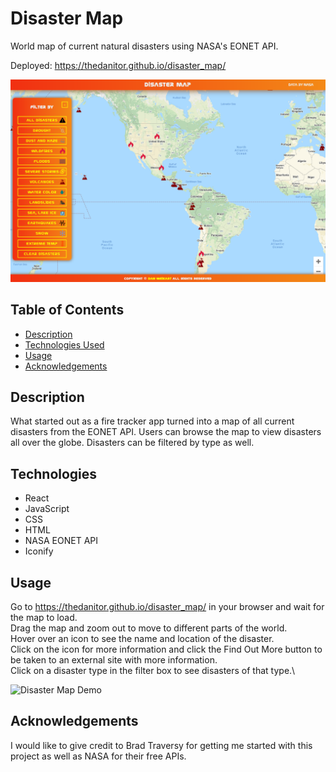 # Disaster Map

World map of current natural disasters using NASA's EONET API.

Deployed: https://thedanitor.github.io/disaster_map/

![Disaster Map Screenshot](src/assets/images/disaster_map_screenshot.png)

## Table of Contents

* [Description](#description)
* [Technologies Used](#technologies)
* [Usage](#usage)
* [Acknowledgements](#acknowledgements)

## Description

What started out as a fire tracker app turned into a map of all current disasters from the EONET API. Users can browse the map to view disasters all over the globe. Disasters can be filtered by type as well.

## Technologies

* React
* JavaScript
* CSS
* HTML
* NASA EONET API
* Iconify

## Usage

Go to https://thedanitor.github.io/disaster_map/ in your browser and wait for the map to load.\
Drag the map and zoom out to move to different parts of the world.\
Hover over an icon to see the name and location of the disaster.\
Click on the icon for more information and click the Find Out More button to be taken to an external site with more information.\
Click on a disaster type in the filter box to see disasters of that type.\

![Disaster Map Demo](src/assets/images/disaster_map_demo.gif)

## Acknowledgements

I would like to give credit to Brad Traversy for getting me started with this project as well as NASA for their free APIs.







